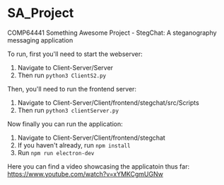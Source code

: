 # SA_Project
COMP64441 Something Awesome Project - StegChat: A steganography messaging application  
  
To run, first you'll need to start the webserver:  
1. Navigate to Client-Server/Server
2. Then run `python3 ClientS2.py`  
  
Then, you'll need to run the frontend server:  
1. Navigate to Client-Server/Client/frontend/stegchat/src/Scripts
2. Then run `python3 clientServer.py`  
  
Now finally you can run the application:  
1. Navigate to Client-Server/Client/frontend/stegchat
2. If you haven't already, run `npm install`  
3. Run `npm run electron-dev`  
  
Here you can find a video showcasing the applicatoin thus far: https://www.youtube.com/watch?v=xYMKCgmUGNw
